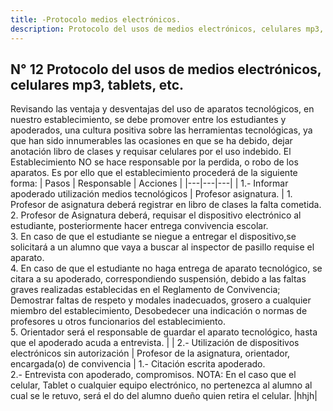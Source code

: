 ```yaml
---
title: -Protocolo medios electrónicos.
description: Protocolo del usos de medios electrónicos, celulares mp3, tablets, etc.
---
```

## N° 12 Protocolo del usos de medios electrónicos, celulares mp3, tablets, etc.  
Revisando las ventaja y desventajas del uso de aparatos tecnológicos, en nuestro establecimiento, se debe promover entre los estudiantes y apoderados, una cultura positiva sobre las herramientas tecnológicas, ya que han sido innumerables las ocasiones en que se ha debido, dejar anotación libro de clases y requisar celulares por el uso indebido. El Establecimiento NO se hace responsable por la perdida, o robo de los aparatos. Es por ello que el establecimiento procederá de la siguiente forma:
| Pasos | Responsable | Acciones |
|---|---|---|
| 1.- Informar apoderado utilización medios tecnológicos | Profesor asignatura. | 1. Profesor de asignatura deberá registrar en libro de clases la falta cometida.<br>2. Profesor de Asignatura deberá, requisar el dispositivo electrónico al estudiante, posteriormente hacer entrega convivencia escolar.<br>3. En caso de que el estudiante se niegue a entregar el dispositivo,se solicitará a un alumno que vaya a buscar al inspector de pasillo requise el aparato. <br>4. En caso de que el estudiante no haga entrega de aparato tecnológico, se citara a su apoderado, correspondiendo suspensión, debido a las faltas graves realizadas establecidas en el Reglamento de Convivencia; Demostrar faltas de respeto y modales inadecuados, grosero a cualquier miembro del establecimiento, Desobedecer una indicación o normas de profesores u otros funcionarios del establecimiento.<br>5. Orientador será el responsable de guardar el aparato tecnológico, hasta que el apoderado acuda a entrevista. |
| 2.- Utilización de dispositivos electrónicos sin autorización | Profesor de la asignatura, orientador, encargada(o) de convivencia | 1.- Citación escrita apoderado. <br>2.- Entrevista con apoderado, compromisos. NOTA: En el caso que el celular, Tablet o cualquier equipo electrónico, no pertenezca al alumno al cual se le retuvo, será el do del alumno dueño quien retira el celular. |hhjh|
